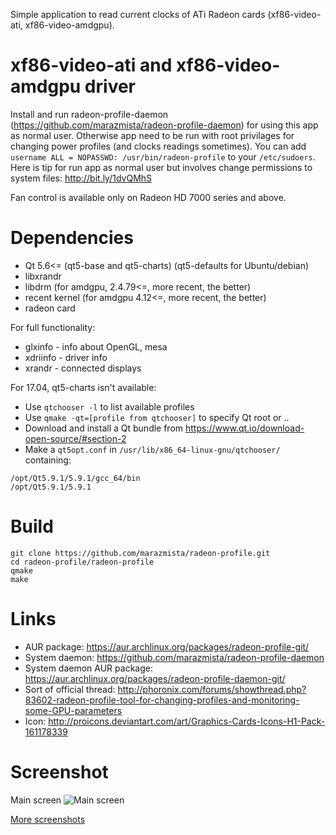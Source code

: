 Simple application to read current clocks of ATi Radeon cards (xf86-video-ati, xf86-video-amdgpu).

# xf86-video-ati and xf86-video-amdgpu  driver
Install and run radeon-profile-daemon (https://github.com/marazmista/radeon-profile-daemon) for using this app as normal user. Otherwise app need to be run with root privilages for changing power profiles (and clocks readings sometimes). You can add `username ALL = NOPASSWD: /usr/bin/radeon-profile` to your `/etc/sudoers`. Here is tip for run app as normal user but involves change permissions to system files: http://bit.ly/1dvQMhS

Fan control is available only on Radeon HD 7000 series and above.

# Dependencies

* Qt 5.6<= (qt5-base and qt5-charts) (qt5-defaults for Ubuntu/debian)
* libxrandr
* libdrm (for amdgpu, 2.4.79<=, more recent, the better)
* recent kernel (for amdgpu 4.12<=, more recent, the better)
* radeon card

For full functionality:
* glxinfo - info about OpenGL, mesa
* xdriinfo - driver info
* xrandr - connected displays

For 17.04, qt5-charts isn't available:
* Use `qtchooser -l` to list available profiles
* Use `qmake -qt=[profile from qtchooser]` to specify Qt root or ..
* Download and install a Qt bundle from https://www.qt.io/download-open-source/#section-2
* Make a `qt5opt.conf` in `/usr/lib/x86_64-linux-gnu/qtchooser/` containing:

```
/opt/Qt5.9.1/5.9.1/gcc_64/bin
/opt/Qt5.9.1/5.9.1
```

# Build

```
git clone https://github.com/marazmista/radeon-profile.git
cd radeon-profile/radeon-profile
qmake
make 
```

# Links

* AUR package: https://aur.archlinux.org/packages/radeon-profile-git/
* System daemon: https://github.com/marazmista/radeon-profile-daemon
* System daemon AUR package: https://aur.archlinux.org/packages/radeon-profile-daemon-git/
* Sort of official thread: http://phoronix.com/forums/showthread.php?83602-radeon-profile-tool-for-changing-profiles-and-monitoring-some-GPU-parameters
* Icon: http://proicons.deviantart.com/art/Graphics-Cards-Icons-H1-Pack-161178339

# Screenshot

Main screen
![Main screen](https://i.imgur.com/Z880p47.png)

[More screenshots](http://imgur.com/a/DMRr9)
